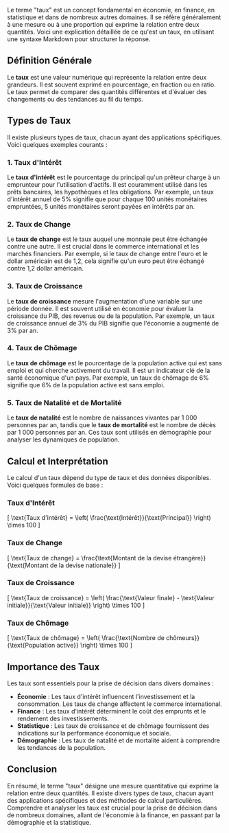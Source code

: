 Le terme "taux" est un concept fondamental en économie, en finance, en statistique et dans de nombreux autres domaines. Il se réfère généralement à une mesure ou à une proportion qui exprime la relation entre deux quantités. Voici une explication détaillée de ce qu'est un taux, en utilisant une syntaxe Markdown pour structurer la réponse.

## Définition Générale

Le **taux** est une valeur numérique qui représente la relation entre deux grandeurs. Il est souvent exprimé en pourcentage, en fraction ou en ratio. Le taux permet de comparer des quantités différentes et d'évaluer des changements ou des tendances au fil du temps.

## Types de Taux

Il existe plusieurs types de taux, chacun ayant des applications spécifiques. Voici quelques exemples courants :

### 1. Taux d'Intérêt
Le **taux d'intérêt** est le pourcentage du principal qu'un prêteur charge à un emprunteur pour l'utilisation d'actifs. Il est couramment utilisé dans les prêts bancaires, les hypothèques et les obligations. Par exemple, un taux d'intérêt annuel de 5% signifie que pour chaque 100 unités monétaires empruntées, 5 unités monétaires seront payées en intérêts par an.

### 2. Taux de Change
Le **taux de change** est le taux auquel une monnaie peut être échangée contre une autre. Il est crucial dans le commerce international et les marchés financiers. Par exemple, si le taux de change entre l'euro et le dollar américain est de 1,2, cela signifie qu'un euro peut être échangé contre 1,2 dollar américain.

### 3. Taux de Croissance
Le **taux de croissance** mesure l'augmentation d'une variable sur une période donnée. Il est souvent utilisé en économie pour évaluer la croissance du PIB, des revenus ou de la population. Par exemple, un taux de croissance annuel de 3% du PIB signifie que l'économie a augmenté de 3% par an.

### 4. Taux de Chômage
Le **taux de chômage** est le pourcentage de la population active qui est sans emploi et qui cherche activement du travail. Il est un indicateur clé de la santé économique d'un pays. Par exemple, un taux de chômage de 6% signifie que 6% de la population active est sans emploi.

### 5. Taux de Natalité et de Mortalité
Le **taux de natalité** est le nombre de naissances vivantes par 1 000 personnes par an, tandis que le **taux de mortalité** est le nombre de décès par 1 000 personnes par an. Ces taux sont utilisés en démographie pour analyser les dynamiques de population.

## Calcul et Interprétation

Le calcul d'un taux dépend du type de taux et des données disponibles. Voici quelques formules de base :

### Taux d'Intérêt
\[ \text{Taux d'intérêt} = \left( \frac{\text{Intérêt}}{\text{Principal}} \right) \times 100 \]

### Taux de Change
\[ \text{Taux de change} = \frac{\text{Montant de la devise étrangère}}{\text{Montant de la devise nationale}} \]

### Taux de Croissance
\[ \text{Taux de croissance} = \left( \frac{\text{Valeur finale} - \text{Valeur initiale}}{\text{Valeur initiale}} \right) \times 100 \]

### Taux de Chômage
\[ \text{Taux de chômage} = \left( \frac{\text{Nombre de chômeurs}}{\text{Population active}} \right) \times 100 \]

## Importance des Taux

Les taux sont essentiels pour la prise de décision dans divers domaines :

- **Économie** : Les taux d'intérêt influencent l'investissement et la consommation. Les taux de change affectent le commerce international.
- **Finance** : Les taux d'intérêt déterminent le coût des emprunts et le rendement des investissements.
- **Statistique** : Les taux de croissance et de chômage fournissent des indications sur la performance économique et sociale.
- **Démographie** : Les taux de natalité et de mortalité aident à comprendre les tendances de la population.

## Conclusion

En résumé, le terme "taux" désigne une mesure quantitative qui exprime la relation entre deux quantités. Il existe divers types de taux, chacun ayant des applications spécifiques et des méthodes de calcul particulières. Comprendre et analyser les taux est crucial pour la prise de décision dans de nombreux domaines, allant de l'économie à la finance, en passant par la démographie et la statistique.